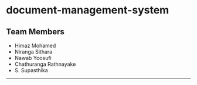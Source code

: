 # document-management-system

## Team Members

- Himaz Mohamed
- Niranga Sithara
- Nawab Yoosufi
- Chathuranga Rathnayake
- S. Supasthika

---
